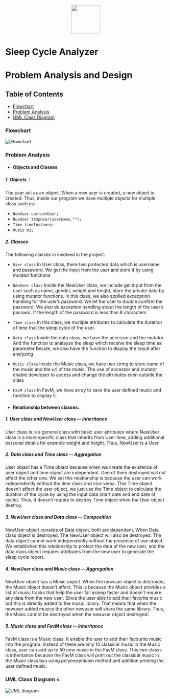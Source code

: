 <p align="center">
  <img src="." width="90" height="90">
</p>

# Sleep Cycle Analyzer
# Problem Analysis and Design
## Table of Contents
- [Flowchart](#Flowchart)
- [Problem Analysis](#Problem-Analysis)
- [UML Class Diagram](#UML-Class-Diagram)

### Flowchart 
![Flowchart](https://github.com/jjn7702/SECJ1023-PT2/blob/main/Submission/sec08_23242/DreamCatcher/Problem%20Analysis%20and%20Design/flowchart(updated).jpg)

### Problem Analysis 
- #### Objects and Classes
##### 1. Objects：
The user act as an object. When a new user is created, a new object is created. Thus, inside our program we have multiple objects for multiple class such as:
- `NewUser currentUser;`
- `NueUser tempUser(username,"");`
- `Time timeInstance;`
- `Music m1;`

##### 2. Classes
The following classes in involved in the project:
- `User class`
  In User class, there two protected data which is username and password. We get the input from the user and store it by using mutator functions. 
- `NewUser class`
  Inside the NewUser class, we include get input from the user such as name, gender, weight and height, store the private data by  using mutator functions.
  In this class, we also applied excecption handling for the user’s password. We let the user to double confirm the password.
  We also do exception handling about the length of the user’s passwor.  If the length of the password is less than 8 characters 
- `Time class`
  In this class, we multiple attributes to calculate the duration of time that the sleep cylce of the user. 
- `Data class`
  Inside the data class, we have the accessor and the mutator
  And the function to analayze the sleep which receive the sleep time as parameter
  Beside, we also have the function to display the result after analyzing 
- `Music class`
  Inside the Music class, we have two string to store name of the music and the url of the music.
  The use of accessor and mutator enable developer to access and change the attributes even outside the class 
- `FavM class`
  In FavM, we have array to save the user defined music and function to display it.

- #### Relationship between classes:
##### 1. User class and NewUser class -- Inheritance
User class is is a general class with basic user attributes where NewUser class is a more specific class that inherits from User time, adding additional personal details for example weight and height. Thus, NewUser is a User. 

##### 2. Data class and Time class -- Aggregation
User object has a Time object because when we create the existence of user object and time object are independent. One of them destroyed will not affect the other one. We set this relationship is because the user can work independently without the time class and vice versa. This Time object doesn’t affect the user object, we just use the Time object to calculate the duration of the cycle by using the input data (start date and end date of cycle). Thus, it doesn’t require to destroy Time object when the User object destroy. 

##### 3. NewUser class and Data class -- Composition 
NewUser object consists of Data object, both are dependent. When Data class object is destroyed. The NewUser object will also be destroyed. The data object cannot work independently without the presence of use object. We established this relationship to protect the data of the new user, and the data class object requires attributes from the new user to generate the sleep cycle report. 

##### 4. NewUser class and Music class -- Aggregation 
NewUser object has a Music object. When the newuser object is destroyed, the Music object doesn’t affect. This is because the Music object provides a list of music tracks that help the user fall asleep faster and doesn’t require any data from the new user. Since the user able to add their favorite music but this is directly added to the music library. That means that when the newuser added musics the other newuser will share the same library. Thus, the Music cannot be destroyed when the newuser object destroyed. 

##### 5. Music class and FavM class -- Inheritance 
FavM class is a Music class. It enable the user to add their favourite music into the program. Instead of there are only 10 classical music in the Music class, user can add up to 50 new music in the FavM class. This two classs is inheritance because the FavM class will print out the classical music in the Music class byu using polymorphiosm method and addition printing the user defined music. 

### UML Class Diagram <

![UML diagram](https://github.com/jjn7702/SECJ1023-PT2/blob/main/Submission/sec08_23242/DreamCatcher/Problem%20Analysis%20and%20Design/DreamCatcherUMLDiagram.jpg)

